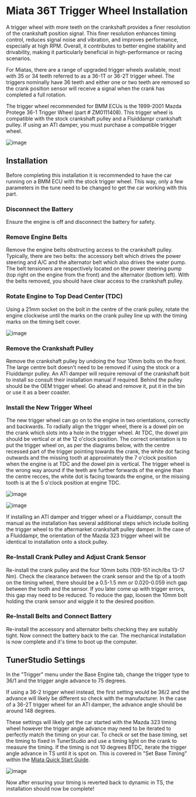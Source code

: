 # Miata 36T Trigger Wheel Installation

A trigger wheel with more teeth on the crankshaft provides a finer resolution of the crankshaft position signal. This finer resolution enhances timing control, reduces signal noise and vibration, and improves performance, especially at high RPM. Overall, it contributes to better engine stability and drivability, making it particularly beneficial in high-performance or racing scenarios.

For Miatas, there are a range of upgraded trigger wheels available, most with 35 or 34 teeth referred to as a 36-1T or 36-2T trigger wheel. The triggers nominally have 36 teeth and either one or two teeth are removed so the crank position sensor will receive a signal when the crank has completed a full rotation.

The trigger wheel recommended for BMM ECUs is the 1999-2001 Mazda Protege 36-1 Trigger Wheel (part # ZM0111408). This trigger wheel is compatible with the stock crankshaft pulley and a Fluiddampr crankshaft pulley. If using an ATI damper, you must purchase a compatible trigger wheel.

![image](36T-trigger\trig1.jpg)

## Installation

Before completing this installation it is recommended to have the car running on a BMM ECU with the stock trigger wheel. This way, only a few parameters in the tune need to be changed to get the car working with this part.

### Disconnect the Battery

Ensure the engine is off and disconnect the battery for safety.

### Remove Engine Belts

Remove the engine belts obstructing access to the crankshaft pulley. Typically, there are two belts: the accessory belt which drives the power steering and A/C and the alternator belt which also drives the water pump. The belt tensioners are respectively located on the power steering pump (top right on the engine from the front) and the alternator (bottom left). With the belts removed, you should have clear access to the crankshaft pulley.

### Rotate Engine to Top Dead Center (TDC)

Using a 21mm socket on the bolt in the centre of the crank pulley, rotate the engine clockwise until the marks on the crank pulley line up with the timing marks on the timing belt cover.

![image](36T-trigger/timing_marks_480x480.webp)

### Remove the Crankshaft Pulley

Remove the crankshaft pulley by undoing the four 10mm bolts on the front. The large centre bolt doesn't need to be removed if using the stock or a Fluiddampr pulley. An ATI damper will require removal of the crankshaft bolt to install so consult their installation manual if required. Behind the pulley should be the OEM trigger wheel. Go ahead and remove it, put it in the bin or use it as a beer coaster.

### Install the New Trigger Wheel

The new trigger wheel can go on to the engine in two orientations, correctly and backwards. To radially align the trigger wheel, there is a dowel pin on the crank which slots into a hole in the trigger wheel. At TDC, the dowel pin should be vertical or at the 12 o'clock position. The correct orientation is to put the trigger wheel on, as per the diagrams below, with the centre recessed part of the trigger pointing towards the crank, the white dot facing outwards and the missing tooth at approximately the 7 o'clock position when the engine is at TDC and the dowel pin is vertical. The trigger wheel is the wrong way around if the teeth are further forwards of the engine than the centre recces, the white dot is facing towards the engine, or the missing tooth is at the 5 o'clock position at engine TDC.

![image](36T-trigger/trig4.png)

![image](36T-trigger/trig5.png)

If installing an ATI damper and trigger wheel or a Fluiddampr, consult the manual as the installation has several additional steps which include bolting the trigger wheel to the aftermarket crankshaft pulley damper. In the case of a Fluiddampr, the orientation of the Mazda 323 trigger wheel will be identical to installation onto a stock pulley.

### Re-Install Crank Pulley and Adjust Crank Sensor

Re-install the crank pulley and the four 10mm bolts (109-151 inch/lbs 13-17 Nm). Check the clearance between the crank sensor and the tip of a tooth on the timing wheel, there should be a 0.5-1.5 mm or 0.020-0.059 inch gap between the tooth and the sensor. If you later come up with trigger errors, this gap may need to be reduced. To reduce the gap, loosen the 10mm bolt holding the crank sensor and wiggle it to the desired position.

### Re-Install Belts and Connect Battery

Re-install the accessory and alternator belts checking they are suitably tight. Now connect the battery back to the car. The mechanical installation is now complete and it's time to boot up the computer.

## TunerStudio Settings

In the "Trigger" menu under the Base Engine tab, change the trigger type to 36/1 and the trigger angle advance to 75 degrees.

If using a 36-2 trigger wheel instead, the first setting would be 36/2 and the advance will likely be different so check with the manufacturer. In the case of a 36-2T trigger wheel for an ATI damper, the advance angle should be around 148 degrees.

These settings will likely get the car started with the Mazda 323 timing wheel however the trigger angle advance may need to be iterated to perfectly match the timing on your car. To check or set the base timing, set the timing to fixed in TunerStudio and use a timing light on the crank to measure the timing. If the timing is not 10 degrees BTDC, iterate the trigger angle advance in TS until it is spot on. This is covered in "Set Base Timing" within the [Miata Quick Start Guide](Vehicle-Specific/Mazda-MX5-Miata/Miata-MX5-Quick-Start).

![image](36T-trigger/trig6.png)

Now after ensuring your timing is reverted back to dynamic in TS, the installation should now be complete!
